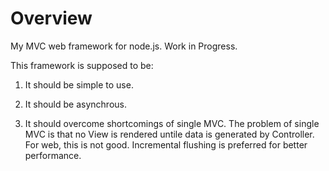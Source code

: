 # Overview
My MVC web framework for node.js. Work in Progress.

This framework is supposed to be:

1. It should be simple to use.

2. It should be asynchrous.

3. It should overcome shortcomings of single MVC. The problem of single MVC is that no View is rendered untile data is generated by Controller. For web, this is not good. Incremental flushing is preferred for better performance.

